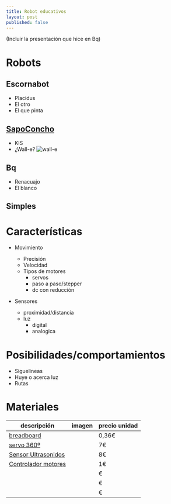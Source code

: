 ```yaml
---
title: Robot educativos
layout: post
published: false
---
```


(Incluir la presentación que hice en Bq)

# Robots

## Escornabot
* Placidus
* El otro
* El que pinta

## [SapoConcho](http://bricolabs.cc/wiki/index.php?title=Sapoconcho)
* KIS
* ¿Wall-e?
![wall-e](http://bricolabs.cc/wiki/images/thumb/e/e3/Sapoconcho_walle.jpg/150px-Sapoconcho_walle.jpg)

## Bq
* Renacuajo
* El blanco

## Simples 



# Características

* Movimiento
	* Precisión
	* Velocidad
	* Tipos de motores
		* servos
		* paso a paso/stepper
		* dc con reducción

* Sensores
	* proximidad/distancia
	* luz
		* digital
		* analogica 

# Posibilidades/comportamientos
* Siguelineas
* Huye o acerca luz
* Rutas


# Materiales

|descripción|imagen|precio unidad|
|----|----|----|
|[breadboard](http://es.aliexpress.com/store/product/Free-Shipping-wholesale-10pcs-lot-SYB-170-Mini-Solderless-Prototype-Experiment-Test-Breadboard-170-Tie-points/1095279_32327180708.html?spm=2114.04020208.3.12.T1NYH3&ws_ab_test=searchweb201556_6_21_79_78_77_92_91_22_80,searchweb201644_5,searchweb201560_9)||0,36€|
|[servo 360º](http://es.aliexpress.com/store/product/360-degree-continuous-rotation-servos-smart-car-robot-DC-gear-motor/814246_646705114.html?spm=2114.04020208.3.101.kSnbxY&ws_ab_test=searchweb201556_6_21_79_78_77_92_91_22_80,searchweb201644_5,searchweb201560_9)||7€|
|[Sensor Ultrasonidos](http://es.aliexpress.com/store/product/10PC-HC-SR04-Free-shiping-to-world-Ultrasonic-Wave-Detector-Ranging-Module-HC-SR04-HC-SR04/110055_557647211.html?spm=2114.04020208.3.2.K2CJwz&ws_ab_test=searchweb201556_6_21_79_78_77_92_91_22_80,searchweb201644_5,searchweb201560_9)||8€|
|[Controlador motores](http://es.aliexpress.com/store/product/Free-shipping-10pcs-two-motor-drive-H-bridge-the-L9110-motor-drive-module-stepper-motor/1171090_2035945067.html?spm=2114.04020208.3.12.B1nJBc&ws_ab_test=searchweb201556_6_21_79_78_77_92_91_22_80,searchweb201644_5,searchweb201560_9)|| 1€|
|[]()|| €|
|[]()|| €|
|[]()|| €|

